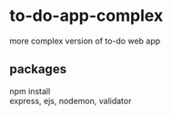 # to-do-app-complex
more complex version of to-do web app
## packages
npm install  
express, ejs, nodemon, validator
